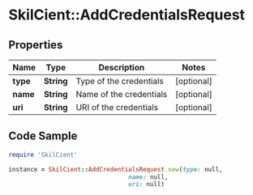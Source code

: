 # SkilCient::AddCredentialsRequest

## Properties

Name | Type | Description | Notes
------------ | ------------- | ------------- | -------------
**type** | **String** | Type of the credentials | [optional] 
**name** | **String** | Name of the credentials | [optional] 
**uri** | **String** | URI of the credentials | [optional] 

## Code Sample

```ruby
require 'SkilCient'

instance = SkilCient::AddCredentialsRequest.new(type: null,
                                 name: null,
                                 uri: null)
```


